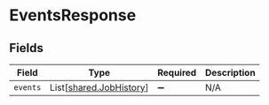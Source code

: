 # EventsResponse


## Fields

| Field                                                        | Type                                                         | Required                                                     | Description                                                  |
| ------------------------------------------------------------ | ------------------------------------------------------------ | ------------------------------------------------------------ | ------------------------------------------------------------ |
| `events`                                                     | List[[shared.JobHistory](../../models/shared/jobhistory.md)] | :heavy_minus_sign:                                           | N/A                                                          |
